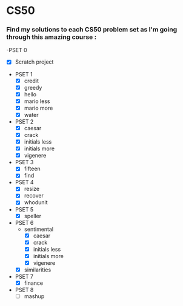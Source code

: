 # CS50

### Find my solutions to each CS50 problem set as I'm going through this amazing course :

-PSET 0
  - [x] Scratch project
  
- PSET 1
  - [x] credit
  - [x] greedy
  - [x] hello
  - [x] mario less
  - [x] mario more
  - [x] water

- PSET 2
  - [x] caesar
  - [x] crack
  - [x] initials less
  - [x] initials more
  - [x] vigenere
  
- PSET 3
  - [x] fifteen
  - [x] find
  
- PSET 4
  - [x] resize
  - [x] recover
  - [x] whodunit

- PSET 5
  - [x] speller

- PSET 6
  - sentimental
    - [x] caesar
    - [x] crack
    - [x] initials less
    - [x] initials more
    - [x] vigenere 
  - [x] similarities
  
- PSET 7 
  - [x] finance

- PSET 8
  - [ ] mashup
